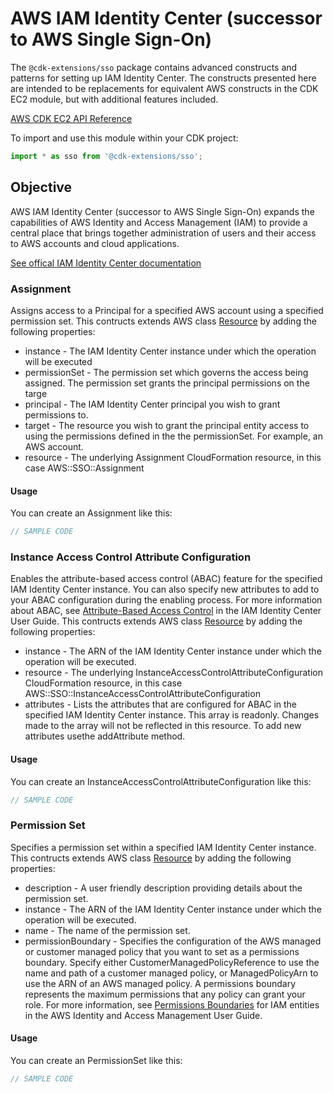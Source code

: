 # AWS IAM Identity Center (successor to AWS Single Sign-On)

The `@cdk-extensions/sso` package contains advanced constructs and patterns for
setting up IAM Identity Center. The constructs presented here are intended
to be replacements for equivalent AWS constructs in the CDK EC2 module, but with
additional features included.

[AWS CDK EC2 API Reference](https://docs.aws.amazon.com/cdk/api/v2/docs/aws-cdk-lib.aws_ec2-readme.html)

To import and use this module within your CDK project:

```ts nofixture
import * as sso from '@cdk-extensions/sso';
```
## Objective

AWS IAM Identity Center (successor to AWS Single Sign-On) expands the capabilities of AWS Identity and Access Management (IAM) to provide a central place that brings together administration of users and their access to AWS accounts and cloud applications.

[See offical IAM Identity Center documentation](https://docs.aws.amazon.com/singlesignon/latest/userguide/what-is.html)

### Assignment

Assigns access to a Principal for a specified AWS account using a specified permission set.  This contructs extends AWS class [Resource](https://docs.aws.amazon.com/cdk/api/v2/docs/aws-cdk-lib.Resource.html) by adding the following properties:

* instance - The IAM Identity Center instance under which the operation will be executed
* permissionSet - The permission set which governs the access being assigned.  The permission set grants the principal permissions on the targe
* principal - The IAM Identity Center principal you wish to grant permissions to.
* target - The resource you wish to grant the principal entity access to using the permissions defined in the the permissionSet.  For example, an AWS account.
* resource - The underlying Assignment CloudFormation resource, in this case AWS::SSO::Assignment

#### Usage

You can create an Assignment like this:

```ts
// SAMPLE CODE
```

### Instance Access Control Attribute Configuration

Enables the attribute-based access control (ABAC) feature for the specified IAM Identity Center instance. You can also specify new attributes to add to your ABAC configuration during the enabling process. For more information about ABAC, see [Attribute-Based Access Control](https://docs.aws.amazon.com/singlesignon/latest/userguide/abac.html) in the IAM Identity Center User Guide. This contructs extends AWS class [Resource](https://docs.aws.amazon.com/cdk/api/v2/docs/aws-cdk-lib.Resource.html) by adding the following properties:

* instance - The ARN of the IAM Identity Center instance under which the operation will be executed.
* resource - The underlying InstanceAccessControlAttributeConfiguration CloudFormation resource, in this case AWS::SSO::InstanceAccessControlAttributeConfiguration
* attributes - Lists the attributes that are configured for ABAC in the specified IAM Identity Center instance. This array is readonly. Changes made to the array will not be reflected in this resource. To add new attributes usethe addAttribute method.

#### Usage

You can create an InstanceAccessControlAttributeConfiguration like this:

```ts
// SAMPLE CODE
```

### Permission Set

Specifies a permission set within a specified IAM Identity Center instance. This contructs extends AWS class [Resource](https://docs.aws.amazon.com/cdk/api/v2/docs/aws-cdk-lib.Resource.html) by adding the following properties:

* description - A user friendly description providing details about the permission set.
* instance - The ARN of the IAM Identity Center instance under which the operation will be executed.
* name - The name of the permission set.
* permissionBoundary - Specifies the configuration of the AWS managed or customer managed policy that you want to set as a permissions boundary. Specify either CustomerManagedPolicyReference to use the name and path of a customer managed policy, or ManagedPolicyArn to use the ARN of an AWS managed policy. A permissions boundary represents the maximum permissions that any policy can grant your role. For more information, see [Permissions Boundaries](https://docs.aws.amazon.com/IAM/latest/UserGuide/access_policies_boundaries.html) for IAM entities in the AWS Identity and Access Management User Guide.

#### Usage

You can create an PermissionSet like this:

```ts
// SAMPLE CODE
```
